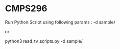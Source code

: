 # CMPS296

Run Python Script using following params : -d sample/

or 

python3 read_tv_scripts.py -d sample/
